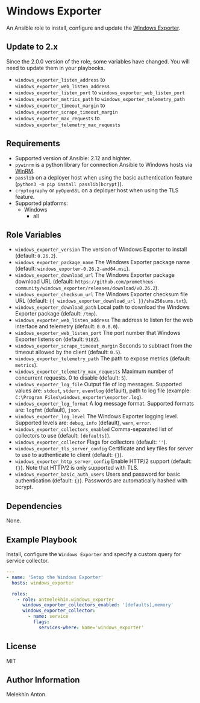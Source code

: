 Windows Exporter
================

An Ansible role to install, configure and update the [Windows Exporter](https://github.com/prometheus-community/windows_exporter).

Update to 2.x
-------------

Since the 2.0.0 version of the role, some variables have changed. You will need to update them in your playbooks.

- `windows_exporter_listen_address` to `windows_exporter_web_listen_address`
- `windows_exporter_listen_port` to `windows_exporter_web_listen_port`
- `windows_exporter_metrics_path` to `windows_exporter_telemetry_path`
- `windows_exporter_timeout_margin` to `windows_exporter_scrape_timeout_margin`
- `windows_exporter_max_requests` to `windows_exporter_telemetry_max_requests`

Requirements
------------

- Supported version of Ansible: 2.12 and highter.
- `pywinrm` is a python library for connection Ansible to Windows hosts via [WinRM](https://docs.ansible.com/ansible/latest/user_guide/windows_winrm.html).
- `passlib` on a deployer host when using the basic authentication feature (`python3 -m pip install passlib[bcrypt]`).
- `cryptography` or `pyOpenSSL` on a deployer host when using the TLS feature.
- Supported platforms:
  - Windows
    - all

Role Variables
--------------

- `windows_exporter_version` The version of Windows Exporter to install (default: `0.26.2`).
- `windows_exporter_package_name` The Windows Exporter package name (default: `windows_exporter-0.26.2-amd64.msi`).
- `windows_exporter_download_url` The Windows Exporter package download URL (default: `https://github.com/prometheus-community/windows_exporter/releases/download/v0.26.2`).
- `windows_exporter_checksum_url` The Windows Exporter checksum file URL (default: `{{ windows_exporter_download_url }}/sha256sums.txt`).
- `windows_exporter_download_path` Local path to download the Windows Exporter package (default: `/tmp`).
- `windows_exporter_web_listen_address` The address to listen for the web interface and telemetry (default: `0.0.0.0`).
- `windows_exporter_web_listen_port` The port number that Windows Exporter listens on (default: `9182`).
- `windows_exporter_scrape_timeout_margin` Seconds to subtract from the timeout allowed by the client (default: `0.5`).
- `windows_exporter_telemetry_path` The path to expose metrics (default: `metrics`).
- `windows_exporter_telemetry_max_requests` Maximum number of concurrent requests. 0 to disable (default: `5`).
- `windows_exporter_log_file` Output file of log messages. Supported values are: `stdout`, `stderr`, `eventlog` (default), path to log file (example: `C:\Program Files\windows_exporter\exporter.log`).
- `windows_exporter_log_format` A log message format. Supported formats are: `logfmt` (default), `json`.
- `windows_exporter_log_level` The Windows Exporter logging level. Supported levels are: `debug`, `info` (default), `warn`, `error`.
- `windows_exporter_collectors_enabled` Comma-separated list of collectors to use (default: `[defaults]`).
- `windows_exporter_collector` Flags for collectors (default: `''`).
- `windows_exporter_tls_server_config` Certificate and key files for server to use to authenticate to client (default: `{}`).
- `windows_exporter_http_server_config` Enable HTTP/2 support (default: `{}`). Note that HTTP/2 is only supported with TLS.
- `windows_exporter_basic_auth_users` Users and password for basic authentication (default: `{}`). Passwords are automatically hashed with bcrypt.

Dependencies
------------

None.

Example Playbook
----------------

Install, configure the `Windows Exporter` and specify a custom query for service collector.

```yaml
---
- name: 'Setup the Windows Exporter'
  hosts: windows_exporter

  roles:
    - role: antmelekhin.windows_exporter
      windows_exporter_collectors_enabled: '[defaults],memory'
      windows_exporter_collector:
        - name: service
          flags:
            services-where: Name='windows_exporter'
```

License
-------

MIT

Author Information
------------------

Melekhin Anton.
